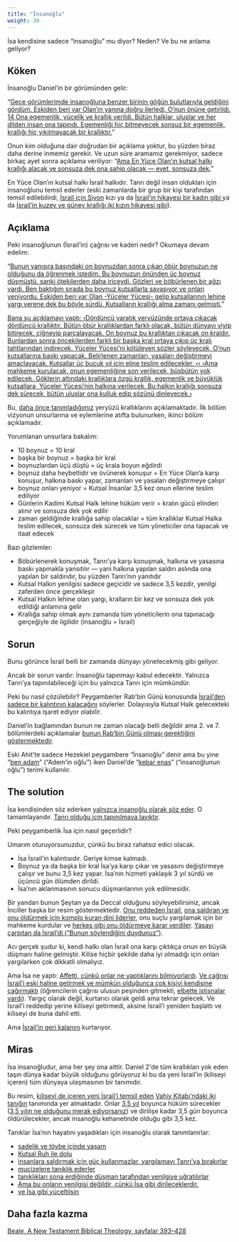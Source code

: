 ```yaml
---
title: "İnsanoğlu"
weight: 30
---
```



İsa kendisine sadece “insanoğlu” mu diyor? Neden? Ve bu ne anlama geliyor?


## Köken

<a name="6abd"></a>
İnsanoğlu Daniel’in bir görümünden gelir:

“[Gece görümlerimde insanoğluna benzer birinin göğün bulutlarıyla geldiğini gördüm. Eskiden beri var Olan’ın yanına doğru ilerledi, O’nun önüne getirildi. 14 Ona egemenlik, yücelik ve krallık verildi. Bütün halklar, uluslar ve her dilden insan ona tapındı. Egemenliği hiç bitmeyecek sonsuz bir egemenlik, krallığı hiç yıkılmayacak bir krallıktır.](https://www.bibleserver.com/TR/Daniel7%3A13-14)”

Onun kim olduğuna dair doğrudan bir açıklama yoktur, bu yüzden biraz daha derine inmemiz gerekir. Ve uzun süre aramamız gerekmiyor, sadece birkaç ayet sonra açıklama veriliyor: “[Ama En Yüce Olan’ın kutsal halkı krallığı alacak ve sonsuza dek ona sahip olacak — evet, sonsuza dek.](https://www.bibleserver.com/TR/Daniel7%3A18)”

En Yüce Olan’ın kutsal halkı İsrail halkıdır. Tanrı değil insan oldukları için insanoğlunu temsil ederler (eski zamanlarda bir grup bir kişi tarafından temsil edilebilirdi, [İsrail için Siyon](https://www.bibleserver.com/TR/Ye%C5%9Faya1%3A8) kızı ya da [İsrail’in hikayesi bir kadın gibi ](https://www.bibleserver.com/TR/Hezekiel16)ya da [İsrail’in kuzey ve güney krallığı iki kızın hikayesi gibi](https://www.bibleserver.com/TR/Hezekiel23)).


## Açıklama

<a name="487c"></a>
Peki insanoğlunun (İsrail’in) çağrısı ve kaderi nedir? Okumaya devam edelim:

“[Bunun yanısıra başındaki on boynuzdan sonra çıkan öbür boynuzun ne olduğunu da öğrenmek istedim. Bu boynuzun önünden üç boynuz düşmüştü, sanki ötekilerden daha iriceydi. Gözleri ve böbürlenen bir ağzı vardı. Ben baktığım sırada bu boynuz kutsallarla savaşıyor ve onları yeniyordu. Eskiden beri var Olan -Yüceler Yücesi- gelip kutsallarının lehine yargı verene dek bu böyle sürdü. Kutsalların krallığı alma zamanı gelmişti.](https://www.bibleserver.com/TR/Daniel7%3A20-22)”

[Bana şu açıklamayı yaptı: ‹Dördüncü yaratık yeryüzünde ortaya çıkacak dördüncü krallıktır. Bütün öbür krallıklardan farklı olacak, bütün dünyayı yiyip bitirecek, çiğneyip parçalayacak. On boynuz bu krallıktan çıkacak on kraldır. Bunlardan sonra öncekilerden farklı bir başka kral ortaya çıkıp üç kralı tahtlarından indirecek. Yüceler Yücesi’ni kötüleyen sözler söyleyecek, O’nun kutsallarına baskı yapacak. Belirlenen zamanları, yasaları değiştirmeyi amaçlayacak. Kutsallar üç buçuk yıl için eline teslim edilecekler. ‹‹ ‹Ama mahkeme kurulacak, onun egemenliğine son verilecek, büsbütün yok edilecek. Göklerin altındaki krallıklara özgü krallık, egemenlik ve büyüklük kutsallara, Yüceler Yücesi’nin halkına verilecek. Bu halkın krallığı sonsuza dek sürecek, bütün uluslar ona kulluk edip sözünü dinleyecek.›](https://www.bibleserver.com/TR/Daniel7%3A23-27)

Bu, [daha önce tanımladığımız](../../../../bible/daniel/expl/the-four-kingdoms-in-daniel) yeryüzü krallıklarını açıklamaktadır. İlk bölüm vizyonun unsurlarına ve eylemlerine atıfta bulunurken, ikinci bölüm açıklamadır.

Yorumlanan unsurlara bakalım:

- 10 boynuz = 10 kral
- başka bir boynuz = başka bir kral
- boynuzlardan üçü düştü = üç krala boyun eğdirdi
- boynuz daha heybetlidir ve övünerek konuşur = En Yüce Olan’a karşı konuşur, halkına baskı yapar, zamanları ve yasaları değiştirmeye çalışır
- boynuz onları yeniyor = Kutsal İnsanlar 3,5 kez onun ellerine teslim ediliyor
- Günlerin Kadimi Kutsal Halk lehine hüküm verir = kralın gücü elinden alınır ve sonsuza dek yok edilir
- zaman geldiğinde krallığa sahip olacaklar = tüm krallıklar Kutsal Halka teslim edilecek, sonsuza dek sürecek ve tüm yöneticiler ona tapacak ve itaat edecek


Bazı gözlemler:

- Böbürlenerek konuşmak, Tanrı’ya karşı konuşmak, halkına ve yasasına baskı yapmakla yansıtılır — yani halkına yapılan saldırı aslında ona yapılan bir saldırıdır, bu yüzden Tanrı’nın yanıtıdır
- Kutsal Halkın yenilgisi sadece geçicidir ve sadece 3,5 kezdir, yenilgi zaferden önce gerçekleşir
- Kutsal Halkın lehine olan yargı, kralların bir kez ve sonsuza dek yok edildiği anlamına gelir
- Krallığa sahip olmak aynı zamanda tüm yöneticilerin ona tapınacağı gerçeğiyle de ilgilidir (insanoğlu = İsrail)



## Sorun

<a name="6820"></a>
Bunu görünce İsrail belli bir zamanda dünyayı yönetecekmiş gibi geliyor.

Ancak bir sorun vardır: İnsanoğlu tapınmayı kabul edecektir. Yalnızca Tanrı’ya tapınılabileceği için bu yalnızca Tanrı için mümkündür.

Peki bu nasıl çözülebilir? Peygamberler Rab’bin Günü konusunda [İsrail’den sadece bir kalıntının kalacağını](../../../../background/israel/expl/the-remnant-of-israel) söylerler. Dolayısıyla Kutsal Halk gelecekteki bu kalıntıya işaret ediyor olabilir.

Daniel’in bağlamından bunun ne zaman olacağı belli değildir ama 2. ve 7. bölümlerdeki açıklamalar [bunun Rab’bin Günü olması gerektiğini göstermektedir](../../../../background/israel/expl/the-day-of-the-lord).

Eski Ahit’te sadece Hezekiel peygambere “İnsanoğlu” denir ama bu yine “[ben adam](https://biblehub.com/interlinear/ezekiel/2-1.htm)” (“Adem’in oğlu”) iken Daniel’de “[kebar enas](https://biblehub.com/interlinear/daniel/7-13.htm)” (“insanoğlunun oğlu”) terimi kullanılır.


## The solution

<a name="e03e"></a>
İsa kendisinden söz ederken [yalnızca insanoğlu olarak söz eder](https://www.bibleserver.com/search/TR/insano%C4%9Flu). O tamamlayandır. [Tanrı olduğu için tapınılmaya layıktır](https://www.bibleserver.com/TR/Vahiy5%3A6-14).

Peki peygamberlik İsa için nasıl geçerlidir?

Umarım oturuyorsunuzdur, çünkü bu biraz rahatsız edici olacak.

- İsa İsrail’in kalıntısıdır. Geriye kimse kalmadı.
- Boynuz ya da başka bir kral İsa’ya karşı çıkar ve yasasını değiştirmeye çalışır ve bunu 3,5 kez yapar. İsa’nın hizmeti yaklaşık 3 yıl sürdü ve üçüncü gün ölümden dirildi.
- İsa’nın aklanmasının sonucu düşmanlarının yok edilmesidir.


Bir yandan bunun Şeytan ya da Deccal olduğunu söyleyebilirsiniz, ancak İnciller başka bir resim göstermektedir. [Onu reddeden İsrail](https://www.bibleserver.com/TR/Yuhanna1%3A11-14), [ona saldıran ve onu öldürmek için komplo kuran dini liderler](https://www.bibleserver.com/TR/Yuhanna11%3A45-54), onu suçlu yargılamak için bir mahkeme kurdular ve [herkes gibi onu öldürmeye karar verdiler](https://www.bibleserver.com/TR/Yuhanna19%3A1-15). [Yasayı çarpıtan da İsrail’di (“Bunun söylendiğini duydunuz”)](https://www.bibleserver.com/TR/Matta5%3A17-48).

Acı gerçek şudur ki, kendi halkı olan İsrail ona karşı çıktıkça onun en büyük düşmanı haline gelmiştir. Kilise hiçbir şekilde daha iyi olmadığı için onları yargılarken çok dikkatli olmalıyız.

Ama İsa ne yaptı: [Affetti, çünkü onlar ne yaptıklarını bilmiyorlardı](https://www.bibleserver.com/TR/Luka23%3A34). [Ve çağrısı İsrail’i eski haline getirmek ve mümkün olduğunca çok kişiyi kendisine çağırmaktı](https://www.bibleserver.com/TR/Matta15%3A24) (öğrencilerin çağrısı ulusun peşinden gitmekti, [elbette istisnalar vardı](https://www.bibleserver.com/TR/Matta8%3A5-13)). Yargıç olarak değil, kurtarıcı olarak geldi ama tekrar gelecek. Ve İsrail’i reddedip yerine kiliseyi getirmedi, aksine İsrail’i yeniden başlattı ve kiliseyi de buna dahil etti.

Ama [İsrail’in geri kalanını](../../../../background/israel/expl/the-remnant-of-israel) kurtarıyor.


## Miras

<a name="8693"></a>
İsa insanoğludur, ama her şey ona aittir. Daniel 2'de tüm krallıkları yok eden taşın dünya kadar büyük olduğunu görüyoruz ki bu da yeni İsrail’in (kiliseyi içeren) tüm dünyaya ulaşmasının bir tanımıdır.

Bu resim, [kiliseyi de içeren yeni İsrail’i temsil eden](../../../../content/witnesses/expl/the-two-witnesses) [Vahiy Kitabı’ndaki iki tanığın](https://www.bibleserver.com/TR/Vahiy11%3A3-14) tanımında yer almaktadır. Onlar [3,5 yıl](https://www.bibleserver.com/TR/Vahiy11%3A3) boyunca hüküm sürecekler ([3,5 yılın ne olduğunu merak ediyorsanız](../../../../bible/daniel/expl/the-secret-of-the-3-5-years)) ve dirilişe kadar 3,5 gün boyunca öldürülecekler, ancak insanoğlu kehanetinde olduğu gibi 3,5 kez.

Tanıklar İsa’nın hayatını yaşadıkları için insanoğlu olarak tanımlanırlar:

- [sadelik ve tövbe içinde yaşam](https://www.bibleserver.com/TR/Vahiy11%3A3)
- [Kutsal Ruh ile dolu](https://www.bibleserver.com/TR/Vahiy11%3A4)
- [insanlara saldırmak için güç kullanmazlar, yargılamayı Tanrı’ya bırakırlar](https://www.bibleserver.com/TR/Vahiy11%3A5)
- [mucizelere tanıklık ederler](https://www.bibleserver.com/TR/Vahiy11%3A6)
- [tanıklıkları sona erdiğinde düşman tarafından yenilgiye uğratılırlar](https://www.bibleserver.com/TR/Vahiy11%3A7)
- [Ama bu onların yenilgisi değildir, çünkü İsa gibi dirileceklerdir.](https://www.bibleserver.com/TR/Vahiy11%3A8-11)
- [ve İsa gibi yüceltilsin](https://www.bibleserver.com/TR/Vahiy11%3A12)



## Daha fazla kazma

[Beale, A New Testament Biblical Theology, sayfalar 393–428](../../../../about/ressources/index.html#beale_theo)


[](https://github.com/revelation-today/revelation-today/blob/main/exampleSite/content/docs/bible/daniel/expl/the-son-of-man-and-the-remnant.tr.md)
